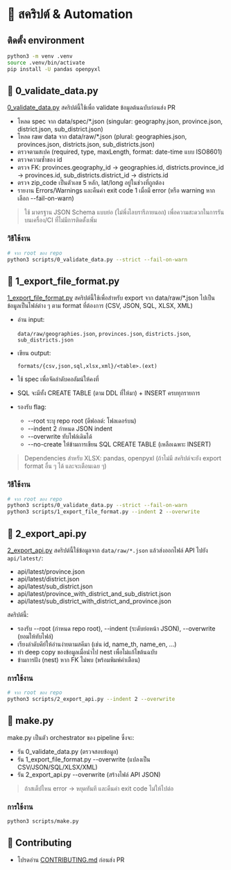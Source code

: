 # 🧪 สคริปต์ & Automation

## ติดตั้ง environment
```bash
python3 -m venv .venv
source .venv/bin/activate
pip install -U pandas openpyxl
```

## 🧪 0_validate_data.py

[0_validate_data.py](0_validate_data.py) สคริปต์นี้ใช้เพื่อ validate ข้อมูลต้นฉบับก่อนส่ง PR

- โหลด spec จาก data/spec/*.json (singular: geography.json, province.json, district.json, sub_district.json)
- โหลด raw data จาก data/raw/*.json (plural: geographies.json, provinces.json, districts.json, sub_districts.json)
- ตรวจตามสเปค (required, type, maxLength, format: date-time แบบ ISO8601)
- ตรวจความซ้ำของ id 
- ตรวจ FK: provinces.geography_id → geographies.id, districts.province_id → provinces.id, sub_districts.district_id → districts.id 
- ตรวจ zip_code เป็นตัวเลข 5 หลัก, lat/long อยู่ในช่วงที่ถูกต้อง 
- รายงาน Errors/Warnings และคืนค่า exit code 1 เมื่อมี error (หรือ warning หากเลือก --fail-on-warn)

> ใช้ มาตรฐาน JSON Schema แบบย่อ (ไม่พึ่งไลบรารีภายนอก) เพื่อความสะดวกในการรันบนเครื่อง/CI ที่ไม่มีการติดตั้งเพิ่ม

### วิธีใช้งาน

```bash
# จาก root ของ repo
python3 scripts/0_validate_data.py --strict --fail-on-warn
```

## 🧪 1_export_file_format.py

[1_export_file_format.py](1_export_file_format.py) สคริปต์นี้ใช้เพื่อสำหรับ export จาก data/raw/*.json ไปเป็นข้อมูลเป็นไฟล์ต่าง ๆ ตาม format ที่ต้องการ (CSV, JSON, SQL, XLSX, XML)

- อ่าน input:

    `data/raw/geographies.json`, `provinces.json`, `districts.json`, `sub_districts.json` 
- เขียน output:

  `formats/{csv,json,sql,xlsx,xml}/<table>.(ext)`
- ใช้ spec เพื่อจัดลำดับคอลัมน์ให้คงที่ 
- SQL จะมีทั้ง CREATE TABLE (ตาม DDL ที่ให้มา) + INSERT ครบทุกรายการ 
- รองรับ flag:
  - --root ระบุ repo root (ดีฟอลต์: โฟลเดอร์บน)
  - --indent 2 กำหนด JSON indent 
  - --overwrite ทับไฟล์เดิมได้ 
  - --no-create ให้ข้ามการเขียน SQL CREATE TABLE (เหลือเฉพาะ INSERT)

> Dependencies สำหรับ XLSX: pandas, openpyxl (ถ้าไม่มี สคริปต์จะยัง export format อื่น ๆ ได้ และจะเตือนเฉย ๆ)

### วิธีใช้งาน

```bash
# จาก root ของ repo
python3 scripts/0_validate_data.py --strict --fail-on-warn
python3 scripts/1_export_file_format.py --indent 2 --overwrite
```

## 🧪 2_export_api.py

[2_export_api.py](2_export_api.py) สคริปต์นี้ใช้ข้อมูลจาก `data/raw/*.json` แล้วส่งออกไฟล์ API ไปยัง `api/latest/`:

- api/latest/province.json 
- api/latest/district.json 
- api/latest/sub_district.json 
- api/latest/province_with_district_and_sub_district.json 
- api/latest/sub_district_with_district_and_province.json

สคริปต์นี้:

- รองรับ --root (กำหนด repo root), --indent (ระดับย่อหน้า JSON), --overwrite (ยอมให้ทับไฟล์)
- เรียงลำดับคีย์ให้อ่านง่ายตามสคีมา (เช่น id, name_th, name_en, ...)
- ทำ deep copy ของข้อมูลเมื่อนำไป nest เพื่อไม่แก้ไขต้นฉบับ 
- ข้ามการฝัง (nest) หาก FK ไม่พบ (พร้อมพิมพ์คำเตือน)

### การใช้งาน

```bash
# จาก root ของ repo
python3 scripts/2_export_api.py --indent 2 --overwrite
```

## 🧪 make.py

make.py เป็นตัว orchestrator ของ pipeline ซึ่งจะ:

- รัน 0_validate_data.py (ตรวจสอบข้อมูล)
- รัน 1_export_file_format.py --overwrite (แปลงเป็น CSV/JSON/SQL/XLSX/XML)
- รัน 2_export_api.py --overwrite (สร้างไฟล์ API JSON)

> ถ้าสเต็ปไหน error → หยุดทันที และคืนค่า exit code ไม่ให้ไปต่อ

### การใช้งาน

```bash
python3 scripts/make.py
```

## 🤝 Contributing
- โปรดอ่าน [CONTRIBUTING.md](../CONTRIBUTING.md) ก่อนส่ง PR
